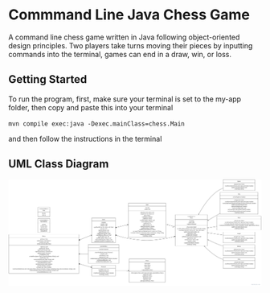 # Commmand Line Java Chess Game 

A command line chess game written in Java following object-oriented design principles. Two players take turns moving their pieces by inputting commands into the terminal, games can end in a draw, win, or loss. 

## Getting Started 

To run the program, first, make sure your terminal is set to the my-app folder, 
then copy and paste this into your terminal 

`mvn compile exec:java -Dexec.mainClass=chess.Main`

and then follow the instructions in the terminal

## UML Class Diagram 

![](https://github.com/CarlinChow/Java_Chess/blob/main/UMLClassDiagram.png)
